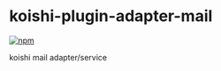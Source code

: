 # koishi-plugin-adapter-mail

[![npm](https://img.shields.io/npm/v/koishi-plugin-adapter-mail?style=flat-square)](https://www.npmjs.com/package/koishi-plugin-adapter-mail)

koishi mail adapter/service

